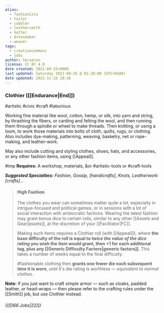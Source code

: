 ```yaml
---
alias:
  - fashionista
  - tailor
  - cobbler
  - leathersmith
  - hatter
  - dressmaker
  - weaver
tags:
  - creativecommons
  - jobs
author: Seraaron
license: CC BY 4.0
date created: 2021-09-25+0000
last updated: Saturday 2021-09-25 @ 01:20:08 (UTC+0100)
date updated: 2021-11-23 18:16
---
```


### Clothier ([[Endurance|End]])

#artistic #civic #craft #laborious 

Working fine material like wool, cotton, hemp, or silk, into yarn and string, by thrashing the fibers, or carding and felting the wool, and then running them through a spindle or wheel to make threads. Then knitting, or using a loom, to work those materials into bolts of cloth, quilts, rugs, or clothing. Also includes dye-making, patterning, weaving, basketry, net or rope-making, and leather-work.

May also include cutting and styling clothes, shoes, hats, and accessories, or any other fashion items, using [[Appeal]].

#imp **Requires:** A workshop, materials, &or #artistic-tools or #craft-tools

_**Suggested Specialties:** Fashion, Gossip, [handicrafts], Knots, Leatherwork [crafts]..._

> #### High Fashion
>
> The clothes you wear can sometimes matter quite a lot, especially in intrigue-focused and political games, or in sessions with a lot of social interaction with aristocratic factions. Wearing the latest fashion may grant bonus dice to certain rolls, similar to any other [[Assets and Gear|assets]], at the discretion of your [[Facilitator|FC]].
>
> Making such items requires a Clothier roll (with [[Appeal]]), where **the base difficulty of the roll is equal to _twice the value of the dice rating_ you wish the item would grant, then +1 for each additional tag, plus any [[Generic Difficulty Factors|generic factors]]**. This takes a number of weeks equal to the final difficulty.
>
> #fashionable clothing then **grants one fewer die each subsequent time it is worn**, until it's die rating is worthless — *equivalent to normal clothes*.

**Note:** If you just want to craft simple armor — such as cloaks, padded leather, or head-wraps — then please refer to the crafting rules under the [[Smith]] job, but use Clothier instead.

###### {[[D66 Jobs|22]]}
